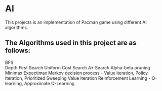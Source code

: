 # AI
This projects is an implementation of Pacman game using different AI algorithms.

## The Algorithms used in this project are as follows:
BFS<br>
Depth First Search
Uniform Cost Search
A* Search
Alpha-beta pruning
Minimax
Expectimax
Markov decision process - Value iteration, Policy Iteration, Prioritized Sweeping Value Iteration
Reinforcement Learning - Q-learning, Approximate Q-Learning
